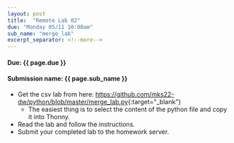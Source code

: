 ```yaml
---
layout: post
title:  "Remote Lab 02"
due: "Monday 05/11 10:00am"
sub_name: "merge_lab"
excerpt_separator: <!--more-->
---
```


#### Due: {{ page.due }}

#### Submission name: {{ page.sub_name }}
<!--more-->

* Get the csv lab from here: <https://github.com/mks22-dw/python/blob/master/merge_lab.py>{:target="_blank"}
  * The easiest thing is to select the content of the python file and copy it into Thonny.
* Read the lab and follow the instructions.
* Submit your completed lab to the homework server.
